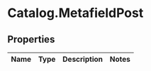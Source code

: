 # Catalog.MetafieldPost

## Properties
Name | Type | Description | Notes
------------ | ------------- | ------------- | -------------
